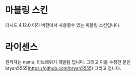 # 마블링 스킨
더시드 4.12.0 이하 버전에서 사용할수 있는 마블링 스킨입니다.
# 라이센스
원작자는 namu, 리브레위키 개발팀 입니다.
그리고 이를 수정한 분은 btyan5555(https://github.com/bryan5555) 그리고 접니다.
